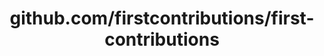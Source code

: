 ---
layout: post
title: github.com/firstcontributions/first-contributions
categories: link
tags: [انگلیسی, گیت‌هاب, برنامه‌نویسی]
---